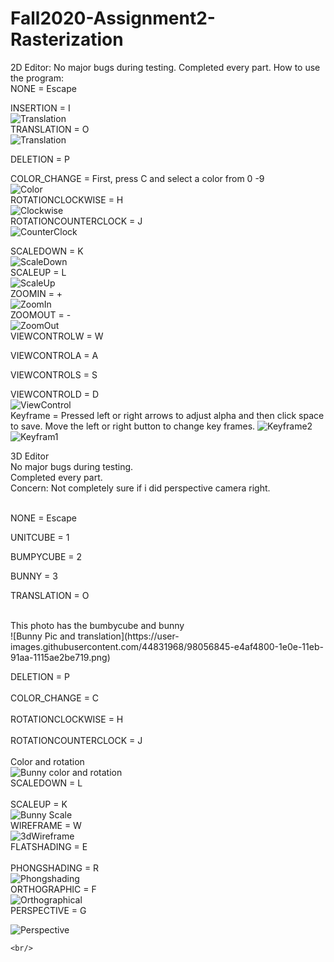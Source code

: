 # Fall2020-Assignment2-Rasterization
2D Editor:
No major bugs during testing.
Completed every part.
How to use the program: 
<br/>
NONE = Escape


INSERTION =  I
<br />
![Translation](https://user-images.githubusercontent.com/44831968/97954120-a1060100-1d70-11eb-9f10-099e19e7004b.png)
<br />
TRANSLATION = O 
<br />
![Translation](https://user-images.githubusercontent.com/44831968/97953593-06f18900-1d6f-11eb-9c89-2770ae5e630f.png)
<br />

DELETION = P 




COLOR_CHANGE = First, press C and select a color from 0 -9
<br />
![Color](https://user-images.githubusercontent.com/44831968/97953919-fbeb2880-1d6f-11eb-82e0-e417a446e2fe.png)
<br />
ROTATIONCLOCKWISE = H 
<br />
![Clockwise](https://user-images.githubusercontent.com/44831968/97953602-0b1da680-1d6f-11eb-8f88-6c3cd0bf3e0b.png)
<br />
ROTATIONCOUNTERCLOCK = J
<br />
![CounterClock](https://user-images.githubusercontent.com/44831968/97953603-0ce76a00-1d6f-11eb-9348-510aa6734b8a.png)
<br />

SCALEDOWN = K
<br />
![ScaleDown](https://user-images.githubusercontent.com/44831968/97953606-11138780-1d6f-11eb-8d2a-b2fabe21098f.png)
<br />
SCALEUP = L
<br />
![ScaleUp](https://user-images.githubusercontent.com/44831968/97954177-ceeb4580-1d70-11eb-9dba-c0105ef1997a.png)
<br />
ZOOMIN = +
<br />
![ZoomIn](https://user-images.githubusercontent.com/44831968/97953607-14a70e80-1d6f-11eb-8917-731d30542d1d.png)
<br />
ZOOMOUT = - 
<br />
![ZoomOut](https://user-images.githubusercontent.com/44831968/97953611-15d83b80-1d6f-11eb-9b68-573fece001f6.png)
<br />
VIEWCONTROLW = W


VIEWCONTROLA = A


VIEWCONTROLS = S



VIEWCONTROLD = D
<br />
![ViewControl](https://user-images.githubusercontent.com/44831968/97953615-17096880-1d6f-11eb-80a5-1da21d0693af.png)
<br />
Keyframe = Pressed left or right arrows to adjust alpha and then click space to save. Move the left or right button to change key frames.
![Keyframe2](https://user-images.githubusercontent.com/44831968/97954062-6dc37200-1d70-11eb-8d29-4e2ac8d57140.png)
![Keyfram1](https://user-images.githubusercontent.com/44831968/97954065-6e5c0880-1d70-11eb-9152-f3311016c088.png)

3D Editor
<br/>
No major bugs during testing.
<br/>
Completed every part.
<br/>
Concern: Not completely sure if i did perspective camera right.

<br/>
NONE = Escape  
<br/>

UNITCUBE = 1 
<br/>

BUMPYCUBE = 2
<br/>

BUNNY =  3
<br/>

TRANSLATION = O
<br/>

<br/>
This photo has the bumbycube and bunny
<br/>
![Bunny Pic and translation](https://user-images.githubusercontent.com/44831968/98056845-e4af4800-1e0e-11eb-91aa-1115ae2be719.png)
<br/>

DELETION = P
<br/>
<br/>
COLOR_CHANGE = C
<br/>
<br/>
ROTATIONCLOCKWISE = H
<br/>
<br/>
ROTATIONCOUNTERCLOCK = J
<br/>
<br/>
Color and rotation
<br/>
![Bunny color and rotation](https://user-images.githubusercontent.com/44831968/98030376-e9f49e80-1dde-11eb-9d91-294ba5c9f7fd.png)
<br/>
SCALEDOWN = L
<br/>
<br/>
SCALEUP =  K
<br/>
![Bunny Scale](https://user-images.githubusercontent.com/44831968/98030382-eb25cb80-1dde-11eb-96f1-9b775726f77e.png)
<br/>
WIREFRAME =  W
<br/>
![3dWireframe](https://user-images.githubusercontent.com/44831968/98030368-e82adb00-1dde-11eb-9475-6f7574832742.png)
<br/>
FLATSHADING =  E
<br/>
<br/>
PHONGSHADING = R
<br/>
![Phongshading](https://user-images.githubusercontent.com/44831968/98030406-f24cd980-1dde-11eb-9403-dd75403e35df.png)
<br/>
ORTHOGRAPHIC = F
<br/>
![Orthographical](https://user-images.githubusercontent.com/44831968/98055959-ae70c900-1e0c-11eb-8a2c-128563e954d2.png)
<br/>
PERSPECTIVE =  G
	<br/>

![Perspective](https://user-images.githubusercontent.com/44831968/98056058-f394fb00-1e0c-11eb-97c1-b0e613a3262a.png)

	<br/>
